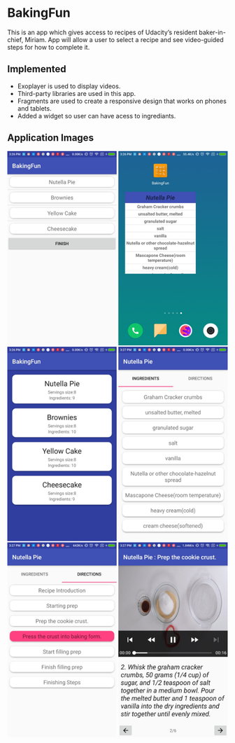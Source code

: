# BakingFun
This is an app which gives access to recipes of Udacity’s resident baker-in-chief, Miriam.
App will allow a user to select a recipe and see video-guided steps for how to complete it.

## Implemented
- Exoplayer is used to display videos.
- Third-party libraries are used in this app.
- Fragments are used to create a responsive design that works on phones and tablets.
- Added a widget so user can have acess to ingrediants.

## Application Images

<p align="center">
   <img src="https://github.com/24apoorva/BakingFun/blob/master/widget_config_page.jpeg" width="250" title="widget_config_page.jpeg">
   <img src="https://github.com/24apoorva/BakingFun/blob/master/app_widget.jpeg" width="250" title="App_widget">
   <img src="https://github.com/24apoorva/BakingFun/blob/master/BakingApp_mainPage.jpeg" width="250" title="Main Page">
   <img src="https://github.com/24apoorva/BakingFun/blob/master/Ingrediants.jpeg" width="250" title="Ingrediants Page">
   <img src="https://github.com/24apoorva/BakingFun/blob/master/steps%20(2).jpeg" width="250" title="Steps">
   <img src="https://github.com/24apoorva/BakingFun/blob/master/step_details.jpeg" width="250" title="Step Details">
</p>
